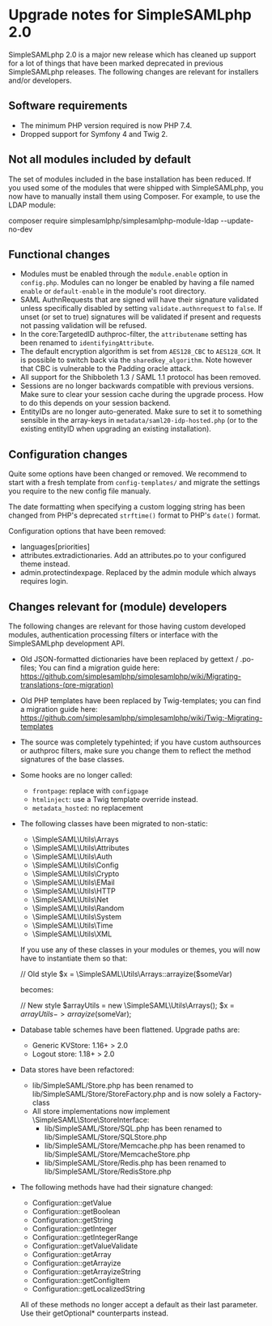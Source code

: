 Upgrade notes for SimpleSAMLphp 2.0
====================================

SimpleSAMLphp 2.0 is a major new release which has cleaned up support for a
lot of things that have been marked deprecated in previous SimpleSAMLphp
releases. The following changes are relevant for installers and/or developers.

Software requirements
---------------------
- The minimum PHP version required is now PHP 7.4.
- Dropped support for Symfony 4 and Twig 2.

Not all modules included by default
-----------------------------------
The set of modules included in the base installation has been reduced.
If you used some of the modules that were shipped with SimpleSAMLphp, you now have to manually install them using Composer.
For example, to use the LDAP module:

  composer require simplesamlphp/simplesamlphp-module-ldap --update-no-dev

Functional changes
------------------
- Modules must be enabled through the `module.enable` option in `config.php`. Modules can no longer be enabled by having
  a file named `enable` or `default-enable` in the module's root directory.
- SAML AuthnRequests that are signed will have their signature validated unless specifically disabled
  by setting `validate.authnrequest` to `false`. If unset (or set to true) signatures will be
  validated if present and requests not passing validation will be refused.
- In the  core:TargetedID authproc-filter, the `attributename` setting has been renamed to `identifyingAttribute`.
- The default encryption algorithm is set from `AES128_CBC` to `AES128_GCM`.
  It is possible to switch back via the `sharedkey_algorithm`.
  Note however that CBC is vulnerable to the Padding oracle attack.
- All support for the Shibboleth 1.3 / SAML 1.1 protocol has been removed.
- Sessions are no longer backwards compatible with previous versions. Make sure to clear your session cache during
  the upgrade process. How to do this depends on your session backend.
- EntityIDs are no longer auto-generated. Make sure to set it to something sensible in the array-keys in `metadata/saml20-idp-hosted.php` (or to the existing entityID when upgrading an existing installation).

Configuration changes
---------------------
Quite some options have been changed or removed. We recommend to start with a fresh
template from `config-templates/` and migrate the settings you require to the new
config file manualy.

The date formatting when specifying a custom logging string has been changed from PHP's
deprecated `strftime()` format to PHP's `date()` format.

Configuration options that have been removed:
 - languages[priorities]
 - attributes.extradictionaries. Add an attributes.po to your configured theme instead.
 - admin.protectindexpage. Replaced by the admin module which always requires login.

Changes relevant for (module) developers
----------------------------------------
The following changes are relevant for those having custom developed modules, authentication
processing filters or interface with the SimpleSAMLphp development API.

- Old JSON-formatted dictionaries have been replaced by gettext / .po-files;
    You can find a migration guide here: https://github.com/simplesamlphp/simplesamlphp/wiki/Migrating-translations-(pre-migration)
- Old PHP templates have been replaced by Twig-templates; you can find a migration
    guide here: https://github.com/simplesamlphp/simplesamlphp/wiki/Twig:-Migrating-templates
- The source was completely typehinted; if you have custom authsources or authproc filters, 
    make sure you change them to reflect the method signatures of the base classes.
- Some hooks are no longer called:
  - `frontpage`: replace with `configpage`
  - `htmlinject`: use a Twig template override instead.
  - `metadata_hosted`: no replacement
- The following classes have been migrated to non-static:
  + \SimpleSAML\Utils\Arrays
  + \SimpleSAML\Utils\Attributes
  + \SimpleSAML\Utils\Auth
  + \SimpleSAML\Utils\Config
  + \SimpleSAML\Utils\Crypto
  + \SimpleSAML\Utils\EMail
  + \SimpleSAML\Utils\HTTP
  + \SimpleSAML\Utils\Net
  + \SimpleSAML\Utils\Random
  + \SimpleSAML\Utils\System
  + \SimpleSAML\Utils\Time
  + \SimpleSAML\Utils\XML

  If you use any of these classes in your modules or themes, you will now have to instantiate them so that:

  // Old style
  $x = \SimpleSAML\Utils\Arrays::arrayize($someVar)

  becomes:

  // New style
  $arrayUtils = new \SimpleSAML\Utils\Arrays();
  $x = $arrayUtils->arrayize($someVar);

- Database table schemes have been flattened. Upgrade paths are:
  - Generic KVStore:  1.16+ > 2.0
  - Logout store:     1.18+ > 2.0

- Data stores have been refactored:
  - lib/SimpleSAML/Store.php has been renamed to lib/SimpleSAML/Store/StoreFactory.php and is now solely a Factory-class
  - All store implementations now implement \SimpleSAML\Store\StoreInterface:
    - lib/SimpleSAML/Store/SQL.php has been renamed to lib/SimpleSAML/Store/SQLStore.php
    - lib/SimpleSAML/Store/Memcache.php has been renamed to lib/SimpleSAML/Store/MemcacheStore.php
    - lib/SimpleSAML/Store/Redis.php has been renamed to lib/SimpleSAML/Store/RedisStore.php

- The following methods have had their signature changed:
  - Configuration::getValue
  - Configuration::getBoolean
  - Configuration::getString
  - Configuration::getInteger
  - Configuration::getIntegerRange
  - Configuration::getValueValidate
  - Configuration::getArray
  - Configuration::getArrayize
  - Configuration::getArrayizeString
  - Configuration::getConfigItem
  - Configuration::getLocalizedString

  All of these methods no longer accept a default as their last parameter. Use their getOptional* counterparts instead.
